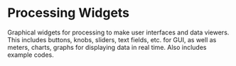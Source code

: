 Processing Widgets
==================

Graphical widgets for processing to make user interfaces and data viewers. This includes buttons, knobs, sliders,
text fields, etc. for GUI, as well as meters, charts, graphs for displaying data in real time. Also includes
example codes.
